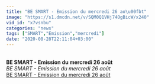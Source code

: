 ```yaml
---
title: "BE SMART - Emission du mercredi 26 ao\u00fbt"
image: "https://s1.dmcdn.net/v/SQM0Q1VHj74OgBicW/x240"
vid_id: "x7vsnbu"
categories: "news"
tags: ["SMART","Emission","mercredi"]
date: "2020-08-28T22:11:04+03:00"
---
```

<br><b>BE SMART - Emission du mercredi 26 août</b><br> <i>BE SMART - Emission du mercredi 26 août</i><br> <u>BE SMART - Emission du mercredi 26 août</u>
